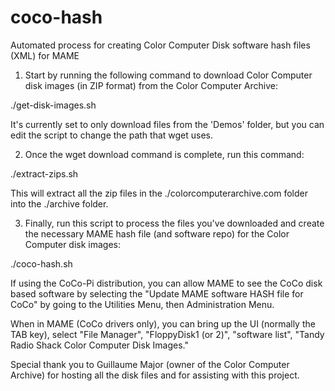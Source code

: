 # coco-hash
Automated process for creating Color Computer Disk software hash files (XML) for MAME


1. Start by running the following command to download Color Computer disk images (in ZIP format) from the Color Computer Archive: 
  
  ./get-disk-images.sh
  
  It's currently set to only download files from the 'Demos' folder, but you can edit the script to change the path that wget uses.


2. Once the wget download command is complete, run this command:

  ./extract-zips.sh
  
  This will extract all the zip files in the ./colorcomputerarchive.com folder into the ./archive folder.


3. Finally, run this script to process the files you've downloaded and create the necessary MAME hash file (and software repo) for the Color Computer disk images:

  ./coco-hash.sh
  
  
If using the CoCo-Pi distribution, you can allow MAME to see the CoCo disk based software by selecting the "Update MAME software HASH file for CoCo"
by going to the Utilities Menu, then Administration Menu.

When in MAME (CoCo drivers only), you can bring up the UI (normally the TAB key), select "File Manager", "FloppyDisk1 (or 2)", "software list", "Tandy Radio Shack Color Computer Disk Images."

Special thank you to Guillaume Major (owner of the Color Computer Archive) for hosting all the disk files and for assisting with this project.
